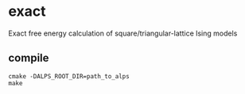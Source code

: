 # exact
Exact free energy calculation of square/triangular-lattice Ising models

## compile

```
cmake -DALPS_ROOT_DIR=path_to_alps
make
```
